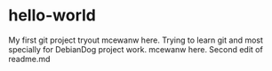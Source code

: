 # hello-world
My first git project tryout
mcewanw here. Trying to learn git and most specially for DebianDog project work.
mcewanw here. Second edit of readme.md

